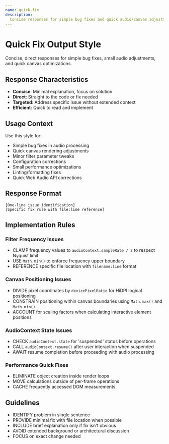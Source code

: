 ```yaml
---
name: quick-fix
description:
  Concise responses for simple bug fixes and quick audio/canvas adjustments
---
```


# Quick Fix Output Style

Concise, direct responses for simple bug fixes, small audio adjustments, and
quick canvas optimizations.

## Response Characteristics

- **Concise**: Minimal explanation, focus on solution
- **Direct**: Straight to the code or fix needed
- **Targeted**: Address specific issue without extended context
- **Efficient**: Quick to read and implement

## Usage Context

Use this style for:

- Simple bug fixes in audio processing
- Quick canvas rendering adjustments
- Minor filter parameter tweaks
- Configuration corrections
- Small performance optimizations
- Linting/formatting fixes
- Quick Web Audio API corrections

## Response Format

```
[One-line issue identification]
[Specific fix rule with file:line reference]
```

## Implementation Rules

### Filter Frequency Issues

- CLAMP frequency values to `audioContext.sampleRate / 2` to respect Nyquist
  limit
- USE `Math.min()` to enforce frequency upper boundary
- REFERENCE specific file location with `filename:line` format

### Canvas Positioning Issues

- DIVIDE pixel coordinates by `devicePixelRatio` for HiDPI logical positioning
- CONSTRAIN positioning within canvas boundaries using `Math.max()` and
  `Math.min()`
- ACCOUNT for scaling factors when calculating interactive element positions

### AudioContext State Issues

- CHECK `audioContext.state` for 'suspended' status before operations
- CALL `audioContext.resume()` after user interaction when suspended
- AWAIT resume completion before proceeding with audio processing

### Performance Quick Fixes

- ELIMINATE object creation inside render loops
- MOVE calculations outside of per-frame operations
- CACHE frequently accessed DOM measurements

## Guidelines

- IDENTIFY problem in single sentence
- PROVIDE minimal fix with file location when possible
- INCLUDE brief explanation only if fix isn't obvious
- AVOID extended background or architectural discussion
- FOCUS on exact change needed
